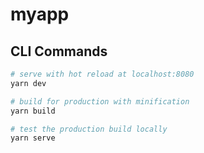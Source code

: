 # myapp

## CLI Commands

``` bash
# serve with hot reload at localhost:8080
yarn dev

# build for production with minification
yarn build

# test the production build locally
yarn serve
```
